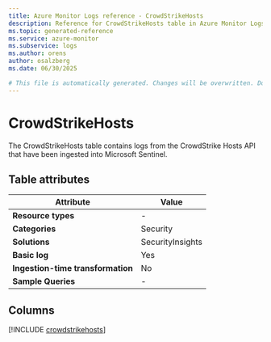 ```yaml
---
title: Azure Monitor Logs reference - CrowdStrikeHosts
description: Reference for CrowdStrikeHosts table in Azure Monitor Logs.
ms.topic: generated-reference
ms.service: azure-monitor
ms.subservice: logs
ms.author: orens
author: osalzberg
ms.date: 06/30/2025

# This file is automatically generated. Changes will be overwritten. Do not change this file directly.
---
```


# CrowdStrikeHosts

The CrowdStrikeHosts table contains logs from the CrowdStrike Hosts API that have been ingested into Microsoft Sentinel.


## Table attributes

|Attribute|Value|
|---|---|
|**Resource types**|-|
|**Categories**|Security|
|**Solutions**| SecurityInsights|
|**Basic log**|Yes|
|**Ingestion-time transformation**|No|
|**Sample Queries**|-|



## Columns
  
[!INCLUDE [crowdstrikehosts](~/reusable-content/ce-skilling/azure/includes/azure-monitor/reference/tables/crowdstrikehosts-include.md)]
